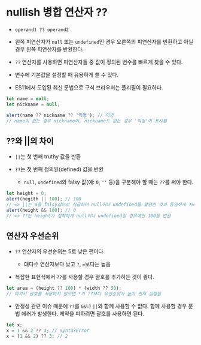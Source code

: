 # nullish 병합 연산자 ??

- `operand1 ?? operand2`

- 왼쪽 피연산자가 `null` 또는 `undefined`인 경우 오른쪽의 피연산자를 반환하고 아닐 경우 왼쪽 피연산자를 반환한다.

- `??` 연산자를 사용하면 피연산자들 중 값이 정의된 변수를 빠르게 찾을 수 있다.

- 변수에 기본값을 설정할 때 유용하게 쓸 수 있다.

- ES11에서 도입된 최신 문법으로 구식 브라우저는 폴리필이 필요하다.

```javascript
let name = null;
let nickname = null;

alert(name ?? nickname ?? '익명'); // 익명
// name이 없는 경우 nickname이, nickname도 없는 경우 '익명'이 표시됨
```

## ??와 ||의 차이

- `||`는 첫 번째 truthy 값을 반환

- `??`는 첫 번째 정의된(defined) 값을 반환

  - `null`, `undefined`와 falsy 값(예: `0`, `''` 등)을 구분해야 할 때는 `??`를 써야 한다.

```javascript
let height = 0;
alert(hegith || 100); // 100
// => ||는 0을 falsy값으로 취급하여 null이나 undefined를 할당한 것과 동일하게 처리
alert(height && 100); // 0
// => ??는 height가 정확하게 null이나 undefined일 경우에만 100을 반환
```

## 연산자 우선순위

- `??` 연산자의 우선순위는 5로 낮은 편이다.

  - 대다수 연산자보다 낮고 `?`, `=`보다는 높음

- 복잡한 표현식에서 `??`를 사용할 경우 괄호를 추가하는 것이 좋다.

```javascript
let area = (height ?? 100) * (width ?? 50);
// 여기서 괄호를 사용하지 않으면 *가 ??보다 우선순위가 높아 먼저 실행됨
```

- 안정성 관련 이슈 때문에 `??`를 `&&`나 `||`와 함께 사용할 수 없다. 함께 사용할 경우 문법 에러가 발생한다. 제약을 피하려면 괄호를 사용하면 된다.

```javascript
let x;
x = 1 && 2 ?? 3; // SyntaxError
x = (1 && 2) ?? 3; // 2
```